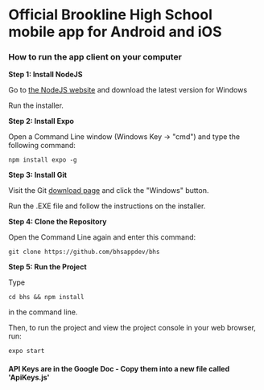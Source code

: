 # Official Brookline High School mobile app for Android and iOS

### How to run the app client on your computer

**Step 1: Install NodeJS**

Go to [the NodeJS website](https://nodejs.org/downloads) and download the latest version for Windows

Run the installer.

**Step 2: Install Expo**

Open a Command Line window (Windows Key -> "cmd") and type the following command:
```
npm install expo -g
```

**Step 3: Install Git**

Visit the Git [download page](https://git-scm.com/downloads) and click the "Windows" button.

Run the .EXE file and follow the instructions on the installer.

**Step 4: Clone the Repository**

Open the Command Line again and enter this command:
```
git clone https://github.com/bhsappdev/bhs
```

**Step 5: Run the Project**

Type
```
cd bhs && npm install
```
in the command line.

Then, to run the project and view the project console in your web browser, run:
```
expo start
```

#### API Keys are in the Google Doc - Copy them into a new file called 'ApiKeys.js'
